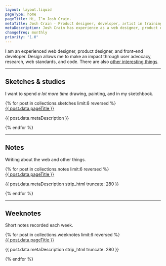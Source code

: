 ```yaml
---
layout: layout.liquid
pageType: home
pageTitle: Hi, I’m Josh Crain.
metaTitle: Josh Crain - Product designer, developer, artist in training
metaDescription: Josh Crain has experience as a web designer, product designer, and front-end developer. Design allows Josh to make an impact through user advocacy, research, web standards, and code.
changefreq: monthly
priority: "1.0"
---
```

<div class="grid-layout_home"> 
<div class="grid-content">
<p class="text--largest">I am an experienced web designer, product designer, and front-end developer. Design allows me to make an impact through user advocacy, research, web standards, and code. There are also <a href="/about/">other interesting things</a>.</p>
</div>
</div>
<hr>
<section class="grid-layout_home">
<div class="layout-section"> 
    <h2>Sketches &amp; studies</h2>
    <p>I want to spend <em>a lot more time</em> drawing, painting, and in my sketchbook.</p>
</div>
<div class="grid-content">
<div class="grid">
{% for post in collections.sketches limit:6 reversed %}
<div class="grid-third@l tile">
    <!--<img src="{{post.data.metaImage}}" alt="Artwork {{ post.data.pageTitle }}">-->
    <a href="{{ post.url }}">{{ post.data.pageTitle }}</a>
    <p>{{ post.data.metaDescription }}</p>
</div>
{% endfor %} 
</div>
</div>
</section>
<hr>
<section class="grid-layout_home">
<div class="layout-section"> 
    <h2>Notes</h2>
    <p>Writing about the web and other things. </p>
</div>
<div class="grid-content">
<div class="grid">
{% for post in collections.notes limit:6 reversed %}
<div class="grid-third@l tile">
    <div>
        <a href="{{ post.url }}">{{ post.data.pageTitle }}</a>
        <p>{{ post.data.metaDescription strip_html truncate: 280 }}</p>
    </div>
</div>
{% endfor %} 
</div>
</div>
</section>
<hr>
<section class="grid-layout_home">
<div class="layout-section"> 
    <h2>Weeknotes</h2>
    <p>Short notes recorded each week. </p>
</div>
<div class="grid-content">
<div class="grid">
{% for post in collections.weeknotes limit:6 reversed %}
<div class="grid-third@l tile">
    <div>
        <a href="{{ post.url }}">{{ post.data.pageTitle }}</a>
        <p>{{ post.data.metaDescription strip_html truncate: 280 }}</p>
    </div>
</div>
{% endfor %} 
</div>
</div>
</section>
